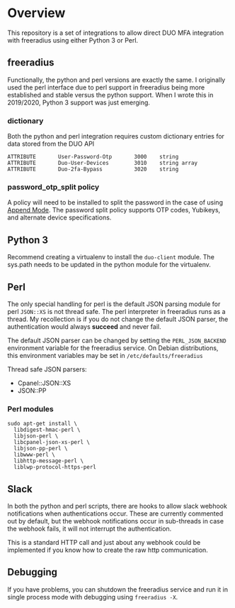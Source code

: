 # Overview
This repository is a set of integrations to allow direct DUO MFA integration with freeradius using either Python 3 or Perl.


## freeradius
Functionally, the python and perl versions are exactly the same.  I originally used the perl interface due to perl support in freeradius being more established and stable versus the python support.  When I wrote this in 2019/2020, Python 3 support was just emerging.


### dictionary
Both the python and perl integration requires custom dictionary entries for data stored from the DUO API

```
ATTRIBUTE       User-Password-Otp       3000    string
ATTRIBUTE       Duo-User-Devices        3010    string array
ATTRIBUTE       Duo-2fa-Bypass          3020    string
```

### password_otp_split policy
A policy will need to be installed to split the password in the case of using [Append Mode](https://guide.duo.com/append-mode).  The password split policy supports OTP codes, Yubikeys, and alternate device specifications.


## Python 3
Recommend creating a virtualenv to install the `duo-client` module.  The sys.path needs to be updated in the python module for the virtualenv.


## Perl
The only special handling for perl is the default JSON parsing module for perl `JSON::XS` is not thread safe.  The perl interpreter in freeradius runs as a thread.  My recollection is if you do not change the default JSON parser, the authentication would always **succeed** and never fail.

The default JSON parser can be changed by setting the `PERL_JSON_BACKEND` environment variable for the freeradius service.  On Debian distributions, this environment variables may be set in `/etc/defaults/freeradius`

Thread safe JSON parsers:
* Cpanel::JSON::XS
* JSON::PP


### Perl modules
```
sudo apt-get install \
  libdigest-hmac-perl \
  libjson-perl \
  libcpanel-json-xs-perl \
  libjson-pp-perl \
  libwww-perl \
  libhttp-message-perl \
  liblwp-protocol-https-perl
```


## Slack
In both the python and perl scripts, there are hooks to allow slack webhook notifications when authentications occur.  These are currently commented out by default, but the webhook notifications occur in sub-threads in case the webhook fails, it will not interrupt the authentication.

This is a standard HTTP call and just about any webhook could be implemented if you know how to create the raw http communication.


## Debugging
If you have problems, you can shutdown the freeradius service and run it in single process mode with debugging using `freeradius -X`.

